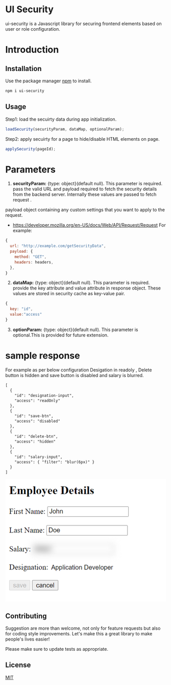 # UI Security

ui-security is a Javascript library for securing frontend elements based on user or role configuration.

# Introduction

## Installation

Use the package manager [npm](https://www.npmjs.com/package/ui-security) to install.

```bash
npm i ui-security
```

## Usage

Step1: load the secuirty data during app initialization.

```js
loadSecurity(securityParam, dataMap, optionalParam);
```

Step2: apply secuirty for a page to hide/disable HTML elements on page.

```js
applySecurity(pageId);
```

# Parameters

1. **securityParam:** {type: object}(default null). This parameter is required. pass the valid URL and payload required to fetch the security details from the backend server. Internally these values are passed to fetch request .

payload object containing any custom settings that you want to apply to the request.

- https://developer.mozilla.org/en-US/docs/Web/API/Request/Request
  For example:

```js
{
  url: "http://example.com/getSecurityData",
  payload: {
    method: "GET",
    headers: headers,
  },
}
```

2. **dataMap:** {type: object}(default null). This parameter is required. provide the key attribute and value attribute in response object. These values are stored in security cache as key-value pair.

```js
{
  key: "id",
  value:"access"
}
```

3. **optionParam:** {type: object}(default null). This parameter is optional.This is provided for future extension.

# sample response

For example as per below configuration Desigation in readoly , Delete button is hidden and save button is disabled and salary is blurred.

```
[
  {
    "id": "designation-input",
    "access": "readOnly"
  },
  {
    "id": "save-btn",
    "access": "disabled"
  },
  {
    "id": "delete-btn",
    "access": "hidden"
  },
  {
    "id": "salary-input",
    "access": { "filter": "blur(6px)" }
  }
]

```

![Screenshot](basic-example.PNG)

## Contributing

Suggestion are more than welcome, not only for feature requests but also for coding style improvements. Let's make this a great library to make people's lives easier!

Please make sure to update tests as appropriate.

## License

[MIT](https://choosealicense.com/licenses/mit/)
